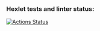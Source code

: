 ### Hexlet tests and linter status:
[![Actions Status](https://github.com/UselessHumster/python-project-50/actions/workflows/hexlet-check.yml/badge.svg)](https://github.com/UselessHumster/python-project-50/actions)